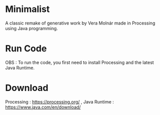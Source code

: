 # Minimalist
A classic remake of generative work by Vera Molnár made in Processing using Java programming.

# Run Code
OBS : To run the code, you first need to install Processing and the latest Java Runtime.

# Download
Processing : https://processing.org/ ,
Java Runtime : https://www.java.com/en/download/
